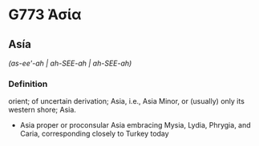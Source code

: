 # G773 Ἀσία

## Asía

_(as-ee'-ah | ah-SEE-ah | ah-SEE-ah)_

### Definition

orient; of uncertain derivation; Asia, i.e., Asia Minor, or (usually) only its western shore; Asia.

- Asia proper or proconsular Asia embracing Mysia, Lydia, Phrygia, and Caria, corresponding closely to Turkey today

